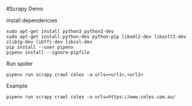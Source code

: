 #Scrapy Demo

install dependencies
```
sudo apt-get install python3 python3-dev
sudo apt-get install python-dev python-pip libxml2-dev libxslt1-dev zlib1g-dev libffi-dev libssl-dev
pip install --user pipenv
pipenv install --ignore-pipfile
```

Run spider
```
pipenv run scrapy crawl coles -a urls=<url1>,<url2>
```
Example
```
pipenv run scrapy crawl coles -a urls=https://www.coles.com.au/ 
```
